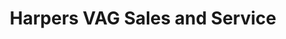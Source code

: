 ---
title: "Harpers VAG Sales and Service"
url: /carlisle/harpers-vag-sales-and-service/
shop: Autohaus
---
